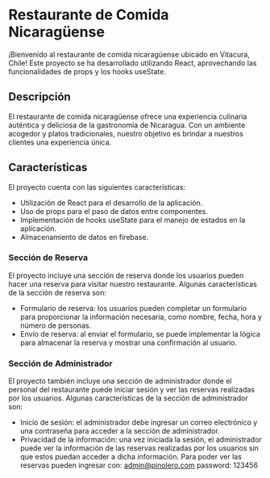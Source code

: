 # Restaurante de Comida Nicaragüense

¡Bienvenido al restaurante de comida nicaragüense ubicado en Vitacura, Chile! Este proyecto se ha desarrollado utilizando React, aprovechando las funcionalidades de props y los hooks useState.

## Descripción

El restaurante de comida nicaragüense ofrece una experiencia culinaria auténtica y deliciosa de la gastronomía de Nicaragua. Con un ambiente acogedor y platos tradicionales, nuestro objetivo es brindar a nuestros clientes una experiencia única.

## Características

El proyecto cuenta con las siguientes características:

- Utilización de React para el desarrollo de la aplicación.
- Uso de props para el paso de datos entre componentes.
- Implementación de hooks useState para el manejo de estados en la aplicación.
- Almacenamiento de datos en firebase.

### Sección de Reserva

El proyecto incluye una sección de reserva donde los usuarios pueden hacer una reserva para visitar nuestro restaurante. Algunas características de la sección de reserva son:

- Formulario de reserva: los usuarios pueden completar un formulario para proporcionar la información necesaria, como nombre, fecha, hora y número de personas.
- Envío de reserva: al enviar el formulario, se puede implementar la lógica para almacenar la reserva y mostrar una confirmación al usuario.

### Sección de Administrador

El proyecto también incluye una sección de administrador donde el personal del restaurante puede iniciar sesión y ver las reservas realizadas por los usuarios. Algunas características de la sección de administrador son:

- Inicio de sesión: el administrador debe ingresar un correo electrónico y una contraseña para acceder a la sección de administrador.
- Privacidad de la información: una vez iniciada la sesión, el administrador puede ver la información de las reservas realizadas por los usuarios sin que estos puedan acceder a dicha información. Para poder ver las reservas pueden ingresar con:
  admin@pinolero.com
  password: 123456
